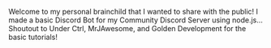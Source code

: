 Welcome to my personal brainchild that I wanted to share with the public! I made a basic Discord Bot for my Community Discord Server using node.js... Shoutout to Under Ctrl, MrJAwesome, and Golden Development for the basic tutorials!
